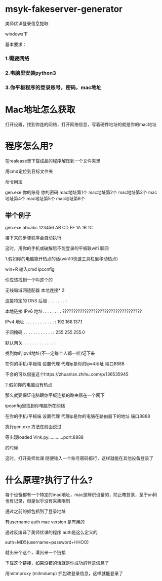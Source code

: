 # msyk-fakeserver-generator
美师优课登录信息提取

windows下

基本要求：

### 1.需要网络

### 2.电脑里安装python3

### 3.你平板程序的登录账号，密码，mac地址

# Mac地址怎么获取

打开设置，找到你连的网络，打开网络信息，写着硬件地址的就是你的mac地址

# 程序怎么用?

在realease里下载成品的程序解压到一个文件夹里

用cmd定位到目标文件夹

命令用法

gen.exe 你的账号 你的密码  mac地址第1个 mac地址第2个 mac地址第3个 mac地址第4个 mac地址第5个 mac地址第6个

## 举个例子

gen.exe abcabc 123456 AB CD EF 1A 1B 1C

接下来的步骤程序会自动执行

这时，用你的手机或破解后不能登录的平板联wifi 联网

1.假如你的电脑能开热点的话(win10快速工具栏里移动热点)

win+R 输入cmd ipconfig 

你应该找到一个叫这个的

无线局域网适配器 本地连接* 2:

   连接特定的 DNS 后缀 . . . . . . . :
   
   本地链接 IPv6 地址. . . . . . . . ????????????????????????????????????
   
   IPv4 地址 . . . . . . . . . . . . : 192.168.137.1
   
   子网掩码  . . . . . . . . . . . . : 255.255.255.0
   
   默认网关. . . . . . . . . . . . . :
   
找到你的ipv4地址(不一定每个人都一样)记下来

在你的手机/平板端 设置代理 代理ip是你的ipv4地址 端口8888

不会的可以借鉴这个https://zhuanlan.zhihu.com/p/136535945

2.假如你的电脑没有热点

那么就要保证电脑跟你平板连接的路由器在一个网下

ipconfig里找到你电脑所在网络

在你的手机/平板端 设置代理 代理ip是你的电脑在路由器下的地址 端口8888

执行gen.exe 方法在前面说过

等出现loaded Vink.py............port:8888

的时候

这时，打开美师优课 随便输入一个账号密码都行，这样就能在其他设备登录了

# 什么原理?执行了什么?

每个设备都有一个特定的mac地址，mac是辨识设备的，防止瞎登录，至于sn码也有记录，但是似乎没有采集限制 

通过之前的抓包抓到了登录地址

有username auth mac version  是有用的

通过反编译了美师优课的程序 auth是这么定义的

auth=MD5(username+password+HHOO)

就出来个这个，凑出来一个链接

下载这个链接，如果没错的话就是你成功的登录信息了

用mitmproxy (mitmdump) 抓包改登录信息，这样就能登录了

